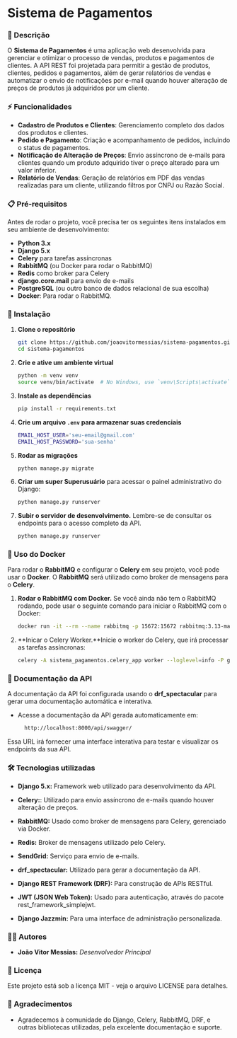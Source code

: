 # Sistema de Pagamentos

### 🚀 Descrição
O **Sistema de Pagamentos** é uma aplicação web desenvolvida para gerenciar e otimizar o processo de vendas, produtos e pagamentos de clientes. A API REST foi projetada para permitir a gestão de produtos, clientes, pedidos e pagamentos, além de gerar relatórios de vendas e automatizar o envio de notificações por e-mail quando houver alteração de preços de produtos já adquiridos por um cliente.

### ⚡ Funcionalidades
- **Cadastro de Produtos e Clientes**: Gerenciamento completo dos dados dos produtos e clientes.
- **Pedido e Pagamento**: Criação e acompanhamento de pedidos, incluindo o status de pagamentos.
- **Notificação de Alteração de Preços**: Envio assíncrono de e-mails para clientes quando um produto adquirido tiver o preço alterado para um valor inferior.
- **Relatório de Vendas**: Geração de relatórios em PDF das vendas realizadas para um cliente, utilizando filtros por CNPJ ou Razão Social.

### 📋 Pré-requisitos
Antes de rodar o projeto, você precisa ter os seguintes itens instalados em seu ambiente de desenvolvimento:
- **Python 3.x**
- **Django 5.x**
- **Celery** para tarefas assíncronas
- **RabbitMQ** (ou Docker para rodar o RabbitMQ)
- **Redis** como broker para Celery
- **django.core.mail** para envio de e-mails
- **PostgreSQL** (ou outro banco de dados relacional de sua escolha)
- **Docker**: Para rodar o RabbitMQ.

### 🔧 Instalação

1. **Clone o repositório**
   ```bash
   git clone https://github.com/joaovitormessias/sistema-pagamentos.git
   cd sistema-pagamentos

2. **Crie e ative um ambiente virtual**
   ```bash
   python -m venv venv
   source venv/bin/activate  # No Windows, use `venv\Scripts\activate`

3. **Instale as dependências**
   ```bash
   pip install -r requirements.txt

4. **Crie um arquivo ```.env``` para armazenar suas credenciais**
   ```bash
   EMAIL_HOST_USER='seu-email@gmail.com'
   EMAIL_HOST_PASSWORD='sua-senha'

5. **Rodar as migrações**
   ```bash
   python manage.py migrate

6. **Criar um super Superusuário** para acessar o painel administrativo do Django:
   ```bash
   python manage.py runserver

7. **Subir o servidor de desenvolvimento.** Lembre-se de consultar os endpoints para o acesso completo da API.
   ```bash
   python manage.py runserver

### 🐳 Uso do Docker
Para rodar o **RabbitMQ** e configurar o **Celery** em seu projeto, você pode usar o **Docker**. O **RabbitMQ** será utilizado como broker de mensagens para o **Celery**.

1. **Rodar o RabbitMQ com Docker.** Se você ainda não tem o RabbitMQ rodando, pode usar o seguinte comando para iniciar o RabbitMQ com o Docker:
   ```bash
   docker run -it --rm --name rabbitmq -p 15672:15672 rabbitmq:3.13-management

2. **Inicar o Celery Worker.**Inicie o worker do Celery, que irá processar as tarefas assíncronas:
   ```bash
   celery -A sistema_pagamentos.celery_app worker --loglevel=info -P gevent

### 📝 Documentação da API
A documentação da API foi configurada usando o **drf_spectacular** para gerar uma documentação automática e interativa.
- Acesse a documentação da API gerada automaticamente em:
  ```bash
    http://localhost:8000/api/swagger/

Essa URL irá fornecer uma interface interativa para testar e visualizar os endpoints da sua API.

### 🛠️ Tecnologias utilizadas

- **Django 5.x:** Framework web utilizado para desenvolvimento da API.

- **Celery:**: Utilizado para envio assíncrono de e-mails quando houver alteração de preços.

- **RabbitMQ:** Usado como broker de mensagens para Celery, gerenciado via Docker.

- **Redis:** Broker de mensagens utilizado pelo Celery.

- **SendGrid:** Serviço para envio de e-mails.

- **drf_spectacular:** Utilizado para gerar a documentação da API.

- **Django REST Framework (DRF):** Para construção de APIs RESTful.

- **JWT (JSON Web Token):** Usado para autenticação, através do pacote rest_framework_simplejwt.

- **Django Jazzmin:** Para uma interface de administração personalizada.

### 🧑‍💻 Autores

- **João Vitor Messias:** *Desenvolvedor Principal*

### 📄 Licença
Este projeto está sob a licença MIT - veja o arquivo LICENSE para detalhes.

### 🎁 Agradecimentos
- Agradecemos à comunidade do Django, Celery, RabbitMQ, DRF, e outras bibliotecas utilizadas, pela excelente documentação e suporte.
